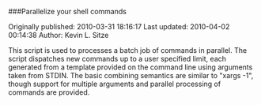 ###Parallelize your shell commands

Originally published: 2010-03-31 18:16:17
Last updated: 2010-04-02 00:14:38
Author: Kevin L. Sitze

This script is used to processes a batch job of commands in parallel.  The script dispatches new commands up to a user specified limit, each generated from a template provided on the command line using arguments taken from STDIN.  The basic combining semantics are similar to "xargs -1", though support for multiple arguments and parallel processing of commands are provided.